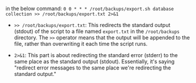 in the below command:
`0 0 * * * /root/backups/export.sh database collection >> /root/backups/export.txt 2>&1`

- `>> /root/backups/export.txt`: This redirects the standard output (stdout) of the script to a file named `export.txt` in the `/root/backups` directory. The `>>` operator means that the output will be appended to the file, rather than overwriting it each time the script runs.
    
- `2>&1`: This part is about redirecting the standard error (stderr) to the same place as the standard output (stdout). Essentially, it's saying "redirect error messages to the same place we're redirecting the standard output."